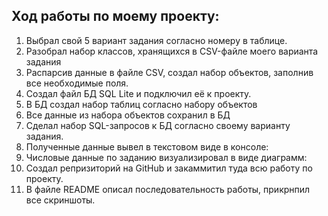 ## Ход работы по моему проекту:
1) Выбрал свой 5 вариант задания согласно номеру в таблице.
2) Разобрал набор классов, хранящихся в CSV-файле моего варианта задания
3) Распарсив данные в файле CSV, создал набор объектов, заполнив все необходимые поля.
4) Создал файл БД SQL Lite и подключил её к проекту.
5) В БД создал набор таблиц согласно набору объектов
6) Все данные из набора объектов сохранил в БД
7) Сделал набор SQL-запросов к БД согласно своему варианту задания.
8) Полученные данные вывел в текстовом виде в консоле:
9) Числовые данные по заданию визуализировал в виде диаграмм:
10) Создал репризиторий на GitHub и закаммитил туда всю работу по проекту.
11) В файле README описал последовательность работы, прикрнпил все скриншоты.
